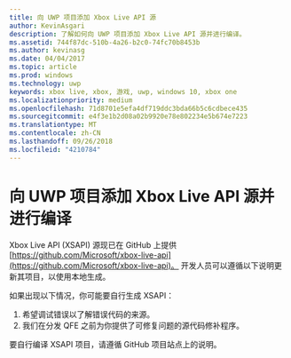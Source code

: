 ```yaml
---
title: 向 UWP 项目添加 Xbox Live API 源
author: KevinAsgari
description: 了解如何向 UWP 项目添加 Xbox Live API 源并进行编译。
ms.assetid: 744f87dc-510b-4a26-b2c0-74fc70b8453b
ms.author: kevinasg
ms.date: 04/04/2017
ms.topic: article
ms.prod: windows
ms.technology: uwp
keywords: xbox live, xbox, 游戏, uwp, windows 10, xbox one
ms.localizationpriority: medium
ms.openlocfilehash: 71d8701e5efa4df719ddc3bda66b5c6cdbece435
ms.sourcegitcommit: e4f3e1b2d08a02b9920e78e802234e5b674e7223
ms.translationtype: MT
ms.contentlocale: zh-CN
ms.lasthandoff: 09/26/2018
ms.locfileid: "4210784"
---
```

# <a name="add-and-compile-the-xbox-live-apis-source-in-your-uwp-project"></a>向 UWP 项目添加 Xbox Live API 源并进行编译

Xbox Live API (XSAPI) 源现已在 GitHub 上提供[https://github.com/Microsoft/xbox-live-api](https://github.com/Microsoft/xbox-live-api)。 开发人员可以遵循以下说明更新其项目，以使用本地生成。

如果出现以下情况，你可能要自行生成 XSAPI：
1. 希望调试错误以了解错误代码的来源。
1. 我们在分发 QFE 之前为你提供了可修复问题的源代码修补程序。

要自行编译 XSAPI 项目，请遵循 GitHub 项目站点上的说明。

